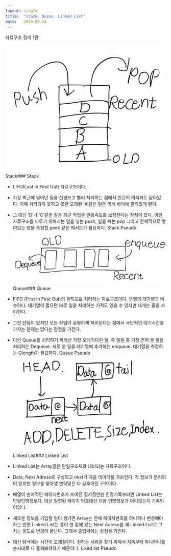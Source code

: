 ```yaml
---
layout:	single
title:	"Stack, Queue, Linked List"
date:	2019-07-24
---
```


  자료구조 정리 1편

![](/img/1*6MYEv9Rpy6xRYR0WNY5alA.png)Stack### Stack

* LIFO(Last In First Out) 자료구조이다.
* 가장 최근에 일어난 일을 신경쓰고 빨리 처리하는 점에서 인간의 의식과도 닮아있다. 이때 처리되지 못하고 못한 오래된 ‘A’같은 일은 의식 바닥에 깔려있게 된다.
* 그 대신 ‘D’나 ‘C’같은 같은 최근 작업은 반응속도를 보장한다는 장점이 있다. 이런 자료구조를 다루기 위해서는 일을 넣는 push, 일을 빼는 pop 그리고 전체적으로 쌓여있는 양을 측정할 peek 같은 메서드가 필요하다.
Stack Pseudo![](/img/1*DokiKLEV62NEg_8QDSXXdg.png)Queue### Queue

* FIFO (First In First Out)의 원칙으로 처리하는 자료구조이다. 은행의 대기열과 비슷하다. 대기열이 짧으면 바로 일을 처리하는 기적도 있을 수 있지만 대개는 줄을 서야한다.
* 그런 단점이 있지만 모든 작업이 공평하게 처리된다는 점에서 극단적인 대기시간을 가지는 문제는 없다는 장점을 가진다.
* 이런 Queue를 처리하기 위해선 가장 오래기다린 일, 즉 일들 중 가장 먼저 온 일을 처리하는 Dequeue. 새로 운 일을 대기열에 추가하는 enqueue. 대기열을 측정하는 Qlength가 필요하다.
Queue Pseudo![](/img/1*UatDF7EqPcMULUuriYwZlw.png)Linked List### Linked List

* Linked List는 Array같은 단일구조체와 대비되는 자료구조이다.
* Data, Next Adress로 구성되고 next가 다음 데이터를 가르킨다. 각 정보가 분리되어 있지만 정보를 찾아낼 연락망은 다 갖추어진 구조이다.
* 배열이 순차적인 페이지번호가 쓰여진 질서정연한 인명기록부라면 Linked List는 단일인명정보다. 대신 일련된 페이지 번호대신 다음 인명정보가 어디있는지 기록되어있다.
* 새로운 정보를 기입할 일이 생기면 Array는 전체 페이지번호를 하나하나 변경해야하는 반면 Linked List는 종이 한 장에 있는 Next Adress를 새 Linked List로 고치는 정도로 변경이 끝난다. 그래서 출입력에는 강점을 가진다.
* 대신 탐색에는 시간이 오래걸린다. 원하는 사람을 찾기 위해서 처음부터 하나하나를 순서대로 다 들춰봐야하기 때문이다.
Liked list Pseudo  
